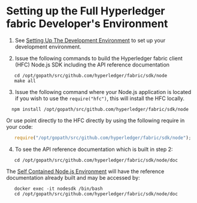 # Setting up the Full Hyperledger fabric Developer's Environment

 1. See [Setting Up The Development Environment](../dev-setup/devenv.md) to set up your development environment.

 2. Issue the following commands to build the Hyperledger fabric client (HFC) Node.js SDK including the API reference documentation

```
   cd /opt/gopath/src/github.com/hyperledger/fabric/sdk/node
   make all
```
 3. Issue the following command where your Node.js application is located if you wish to use the `require("hfc")`, this will install the HFC locally.

```
  npm install /opt/gopath/src/github.com/hyperledger/fabric/sdk/node
```
   
   Or use point directly to the HFC directly by using the following require in your code:

```javascript
   require("/opt/gopath/src/github.com/hyperledger/fabric/sdk/node");
```
   
      
 4. To see the API reference documentation which is built in step 2:

```
   cd /opt/gopath/src/github.com/hyperledger/fabric/sdk/node/doc
```

   The [Self Contained Node.js Environment](node-sdk-self-contained.md) will have the reference documentation already built and may be accessed by:

```
   docker exec -it nodesdk /bin/bash
   cd /opt/gopath/src/github.com/hyperledger/fabric/sdk/node/doc
```

